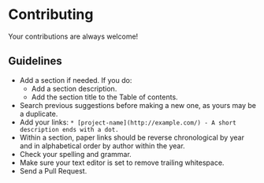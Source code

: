 # Contributing

Your contributions are always welcome!

## Guidelines

* Add a section if needed. If you do:
    * Add a section description.
    * Add the section title to the Table of contents.
* Search previous suggestions before making a new one, as yours may be a duplicate.
* Add your links: `* [project-name](http://example.com/) - A short description ends with a dot.`
* Within a section, paper links should be reverse chronological by year and in alphabetical order by author within the year.
* Check your spelling and grammar.
* Make sure your text editor is set to remove trailing whitespace.
* Send a Pull Request.
